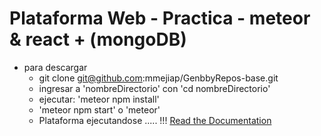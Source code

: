 # Plataforma Web - Practica - meteor & react + (mongoDB)

* para descargar
    - git clone git@github.com:mmejiap/GenbbyRepos-base.git <nombreDirectorio>
    - ingresar a 'nombreDirectorio' con 'cd nombreDirectorio'
    - ejecutar: 'meteor npm install'
    - 'meteor npm start' o 'meteor'
    - Plataforma ejecutandose ..... !!!
[Read the Documentation](http://themeteorchef.com/base)
